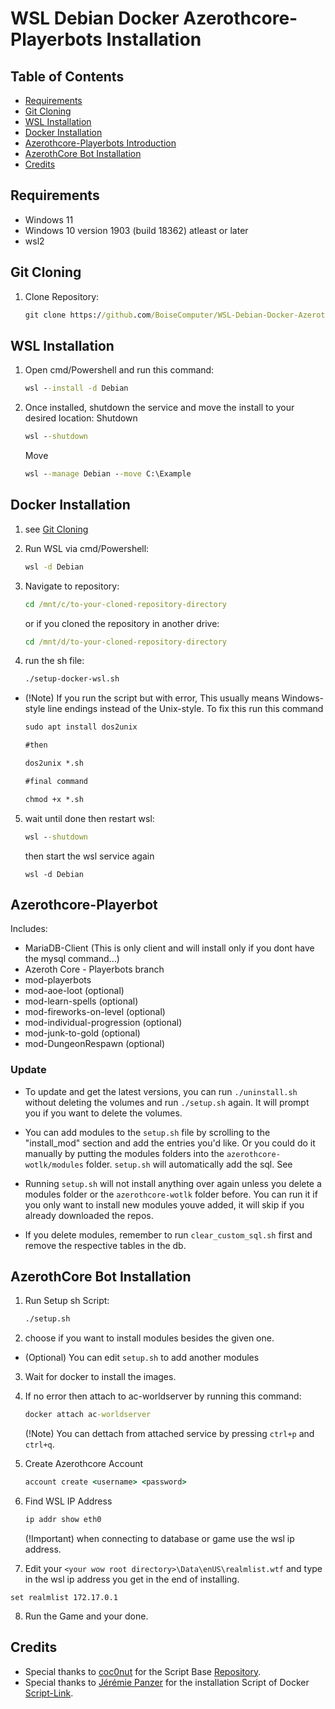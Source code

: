 # WSL Debian Docker Azerothcore-Playerbots Installation

## Table of Contents

- [Requirements](#requirements)
- [Git Cloning](#git-cloning)
- [WSL Installation](#wsl-installation)
- [Docker Installation](#docker-installation)
- [Azerothcore-Playerbots Introduction](#azerothcore-playerbot)
- [AzerothCore Bot Installation](#azerothcore-bot-installation)
- [Credits](#credits)

## Requirements
 - Windows 11
 - Windows 10 version 1903 (build 18362) atleast or later
 - wsl2
 
## Git Cloning
1. Clone Repository:
	```cmd
	git clone https://github.com/BoiseComputer/WSL-Debian-Docker-Azerothcore-Playerbots-Installation.git
	```
 
## WSL Installation
1. Open cmd/Powershell and run this command:
	```cmd
	wsl --install -d Debian
	```

2. Once installed, shutdown the service and move the install to your desired location:
	Shutdown
 	```cmd
	wsl --shutdown
	```
	Move
	```cmd
	wsl --manage Debian --move C:\Example
	```

## Docker Installation
1. see [Git Cloning](#git-cloning)

2. Run WSL via cmd/Powershell:
    ```cmd
    wsl -d Debian
    ```

3. Navigate to repository:
    ```cmd
    cd /mnt/c/to-your-cloned-repository-directory
    ```
    or if you cloned the repository in another drive:
	```cmd
    cd /mnt/d/to-your-cloned-repository-directory
    ```

4. run the sh file:
	```cmd
	./setup-docker-wsl.sh
	```

 - (!Note) If you run the script but with error, This usually means Windows-style line endings instead of the Unix-style.
	To fix this run this command
	```cmd
	sudo apt install dos2unix

	#then

	dos2unix *.sh

	#final command

	chmod +x *.sh
	```

5. wait until done then restart wsl:
	```cmd
	wsl --shutdown
	```
	then start the wsl service again
	```
	wsl -d Debian
	```
	
## Azerothcore-Playerbot
Includes:
 - MariaDB-Client (This is only client and will install only if you dont have the mysql command...)
 - Azeroth Core - Playerbots branch
 - mod-playerbots
 - mod-aoe-loot (optional)
 - mod-learn-spells (optional)
 - mod-fireworks-on-level (optional)
 - mod-individual-progression (optional)
 - mod-junk-to-gold (optional)
 - mod-DungeonRespawn (optional)

### Update
 - To update and get the latest versions, you can run `./uninstall.sh` without deleting the volumes and run `./setup.sh` again. It will prompt you if you want to delete the volumes.

 - You can add modules to the `setup.sh` file by scrolling to the "install_mod" section and add the entries you'd like. Or you could do it manually by putting the modules folders into the `azerothcore-wotlk/modules` folder. `setup.sh` will automatically add the sql. See

 - Running `setup.sh` will not install anything over again unless you delete a modules folder or the `azerothcore-wotlk` folder before. You can run it if you only want to install new modules youve added, it will skip if you already downloaded the repos. 

- If you delete modules, remember to run `clear_custom_sql.sh` first and remove the respective tables in the db.

## AzerothCore Bot Installation
1. Run Setup sh Script:
	```cmd
	./setup.sh
	```

2. choose if you want to install modules besides the given one.
 - (Optional) You can edit `setup.sh` to add another modules
 
3. Wait for docker to install the images.

4. If no error then attach to ac-worldserver by running this command:
	```cmd
	docker attach ac-worldserver
	```
	(!Note) You can dettach from attached service by pressing `ctrl+p` and `ctrl+q`.
	
5. Create Azerothcore Account
	```cmd
	account create <username> <password>
	```
	
6. Find WSL IP Address
	```cmd
	ip addr show eth0
	```
	(!Important) when connecting to database or game use the wsl ip address.
	
7. Edit your `<your wow root directory>\Data\enUS\realmlist.wtf` and type in the wsl ip address you get in the end of installing.

```
set realmlist 172.17.0.1
```

8. Run the Game and your done.

## Credits
 - Special thanks to [coc0nut](https://github.com/coc0nut) for the Script Base [Repository](https://github.com/coc0nut/AzerothCore-with-Playerbots-Docker-Setup).
 - Special thanks to [Jérémie Panzer](https://gist.github.com/Athou) for the installation Script of Docker [Script-Link](https://gist.github.com/Athou/022c67de48f1cf6584ce6c194af71a09).
